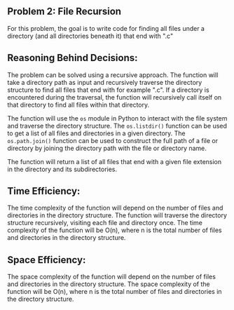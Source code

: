 ## Problem 2: File Recursion

For this problem, the goal is to write code for finding all files under a directory (and all directories beneath it) that end with ".c"

## Reasoning Behind Decisions:

The problem can be solved using a recursive approach. The function will take a directory path as input and recursively traverse the directory structure to find all files that end with for example ".c". If a directory is encountered during the traversal, the function will recursively call itself on that directory to find all files within that directory.

The function will use the `os` module in Python to interact with the file system and traverse the directory structure. The `os.listdir()` function can be used to get a list of all files and directories in a given directory. The `os.path.join()` function can be used to construct the full path of a file or directory by joining the directory path with the file or directory name.

The function will return a list of all files that end with a given file extension in the directory and its subdirectories.


## Time Efficiency:

The time complexity of the function will depend on the number of files and directories in the directory structure. The function will traverse the directory structure recursively, visiting each file and directory once. The time complexity of the function will be O(n), where n is the total number of files and directories in the directory structure.



## Space Efficiency:

The space complexity of the function will depend on the number of files and directories in the directory structure. The space complexity of the function will be O(n), where n is the total number of files and directories in the directory structure.
